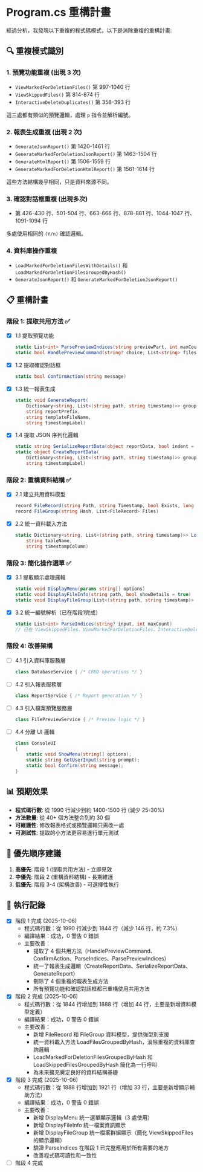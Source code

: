 # Program.cs 重構計畫

經過分析，我發現以下重複的程式碼模式，以下是消除重複的重構計畫:

## 🔍 重複模式識別

### 1. 預覽功能重複 (出現 3 次)
- `ViewMarkedForDeletionFiles()` 第 997-1040 行
- `ViewSkippedFiles()` 第 814-874 行
- `InteractiveDeleteDuplicates()` 第 358-393 行

這三處都有類似的預覽邏輯，處理 `p` 指令並解析編號。

### 2. 報表生成重複 (出現 2 次)
- `GenerateJsonReport()` 第 1420-1461 行
- `GenerateMarkedForDeletionJsonReport()` 第 1463-1504 行
- `GenerateHtmlReport()` 第 1506-1559 行
- `GenerateMarkedForDeletionHtmlReport()` 第 1561-1614 行

這些方法結構幾乎相同，只是資料來源不同。

### 3. 確認對話框重複 (出現多次)
- 第 426-430 行、501-504 行、663-666 行、878-881 行、1044-1047 行、1091-1094 行

多處使用相同的 `(Y/n)` 確認邏輯。

### 4. 資料庫操作重複
- `LoadMarkedForDeletionFilesWithDetails()` 和 `LoadMarkedForDeletionFilesGroupedByHash()`
- `GenerateJsonReport()` 和 `GenerateMarkedForDeletionJsonReport()`

## 📋 重構計畫

### 階段 1: 提取共用方法 ✅

- [x] 1.1 提取預覽功能
  ```csharp
  static List<int> ParsePreviewIndices(string previewPart, int maxCount)
  static bool HandlePreviewCommand(string? choice, List<string> files)
  ```

- [x] 1.2 提取確認對話框
  ```csharp
  static bool ConfirmAction(string message)
  ```

- [x] 1.3 統一報表生成
  ```csharp
  static void GenerateReport(
      Dictionary<string, List<(string path, string timestamp)>> groups,
      string reportPrefix,
      string templateFileName,
      string timestampLabel)
  ```

- [x] 1.4 提取 JSON 序列化邏輯
  ```csharp
  static string SerializeReportData(object reportData, bool indent = true)
  static object CreateReportData(
      Dictionary<string, List<(string path, string timestamp)>> groups,
      string timestampLabel)
  ```

### 階段 2: 重構資料結構 ✅

- [x] 2.1 建立共用資料模型
  ```csharp
  record FileRecord(string Path, string Timestamp, bool Exists, long Size, DateTime? CreatedTime, DateTime? ModifiedTime)
  record FileGroup(string Hash, List<FileRecord> Files)
  ```

- [x] 2.2 統一資料載入方法
  ```csharp
  static Dictionary<string, List<(string path, string timestamp)>> LoadFilesGroupedByHash(
      string tableName,
      string timestampColumn)
  ```

### 階段 3: 簡化操作選單 ✅

- [x] 3.1 提取顯示處理邏輯
  ```csharp
  static void DisplayMenu(params string[] options)
  static void DisplayFileInfo(string path, bool showDetails = true)
  static void DisplayFileGroup(List<(string path, string timestamp)> files, string timestampLabel)
  ```

- [x] 3.2 統一編號解析（已在階段1完成）
  ```csharp
  static List<int> ParseIndices(string? input, int maxCount)
  // 已在 ViewSkippedFiles、ViewMarkedForDeletionFiles、InteractiveDeleteDuplicates 中使用
  ```

### 階段 4: 改善架構

- [ ] 4.1 引入資料庫服務層
  ```csharp
  class DatabaseService { /* CRUD operations */ }
  ```

- [ ] 4.2 引入報表服務層
  ```csharp
  class ReportService { /* Report generation */ }
  ```

- [ ] 4.3 引入檔案預覽服務層
  ```csharp
  class FilePreviewService { /* Preview logic */ }
  ```

- [ ] 4.4 分離 UI 邏輯
  ```csharp
  class ConsoleUI
  {
      static void ShowMenu(string[] options);
      static string GetUserInput(string prompt);
      static bool Confirm(string message);
  }
  ```

## 📊 預期效果

- **程式碼行數**: 從 1990 行減少到約 1400-1500 行 (減少 25-30%)
- **方法數量**: 從 40+ 個方法整合到約 30 個
- **可維護性**: 修改報表格式或預覽邏輯只需改一處
- **可測試性**: 提取的小方法更容易進行單元測試

## 🎯 優先順序建議

1. **高優先**: 階段 1 (提取共用方法) - 立即見效
2. **中優先**: 階段 2 (重構資料結構) - 長期維護
3. **低優先**: 階段 3-4 (架構改善) - 可選擇性執行

## 📝 執行記錄

- [x] 階段 1 完成 (2025-10-06)
  - 程式碼行數：從 1990 行減少到 1844 行（減少 146 行，約 7.3%）
  - 編譯結果：成功，0 警告 0 錯誤
  - 主要改善：
    - 提取了 4 個共用方法（HandlePreviewCommand、ConfirmAction、ParseIndices、ParsePreviewIndices）
    - 統一了報表生成邏輯（CreateReportData、SerializeReportData、GenerateReport）
    - 刪除了 4 個重複的報表生成方法
    - 所有預覽功能和確認對話框都已重構使用共用方法
- [x] 階段 2 完成 (2025-10-06)
  - 程式碼行數：從 1844 行增加到 1888 行（增加 44 行，主要是新增資料模型定義）
  - 編譯結果：成功，0 警告 0 錯誤
  - 主要改善：
    - 新增 FileRecord 和 FileGroup 資料模型，提供強型別支援
    - 統一資料載入方法 LoadFilesGroupedByHash，消除重複的資料庫查詢邏輯
    - LoadMarkedForDeletionFilesGroupedByHash 和 LoadSkippedFilesGroupedByHash 簡化為一行呼叫
    - 為未來擴充奠定良好的資料結構基礎
- [x] 階段 3 完成 (2025-10-06)
  - 程式碼行數：從 1888 行增加到 1921 行（增加 33 行，主要是新增顯示輔助方法）
  - 編譯結果：成功，0 警告 0 錯誤
  - 主要改善：
    - 新增 DisplayMenu 統一選單顯示邏輯（3 處使用）
    - 新增 DisplayFileInfo 統一檔案資訊顯示
    - 新增 DisplayFileGroup 統一檔案群組顯示（簡化 ViewSkippedFiles 的顯示邏輯）
    - 驗證 ParseIndices 在階段 1 已完整應用於所有需要的地方
    - 改善程式碼可讀性和一致性
- [ ] 階段 4 完成
